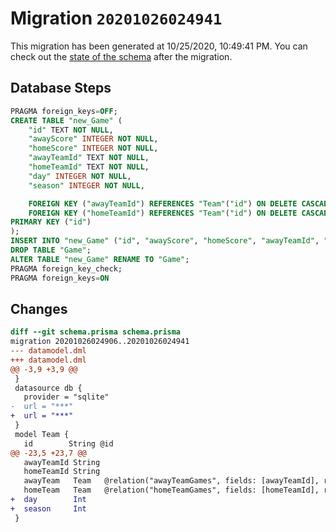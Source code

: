 # Migration `20201026024941`

This migration has been generated at 10/25/2020, 10:49:41 PM.
You can check out the [state of the schema](./schema.prisma) after the migration.

## Database Steps

```sql
PRAGMA foreign_keys=OFF;
CREATE TABLE "new_Game" (
    "id" TEXT NOT NULL,
    "awayScore" INTEGER NOT NULL,
    "homeScore" INTEGER NOT NULL,
    "awayTeamId" TEXT NOT NULL,
    "homeTeamId" TEXT NOT NULL,
    "day" INTEGER NOT NULL,
    "season" INTEGER NOT NULL,

    FOREIGN KEY ("awayTeamId") REFERENCES "Team"("id") ON DELETE CASCADE ON UPDATE CASCADE,
    FOREIGN KEY ("homeTeamId") REFERENCES "Team"("id") ON DELETE CASCADE ON UPDATE CASCADE,
PRIMARY KEY ("id")
);
INSERT INTO "new_Game" ("id", "awayScore", "homeScore", "awayTeamId", "homeTeamId") SELECT "id", "awayScore", "homeScore", "awayTeamId", "homeTeamId" FROM "Game";
DROP TABLE "Game";
ALTER TABLE "new_Game" RENAME TO "Game";
PRAGMA foreign_key_check;
PRAGMA foreign_keys=ON
```

## Changes

```diff
diff --git schema.prisma schema.prisma
migration 20201026024906..20201026024941
--- datamodel.dml
+++ datamodel.dml
@@ -3,9 +3,9 @@
 }
 datasource db {
   provider = "sqlite"
-  url = "***"
+  url = "***"
 }
 model Team {
   id        String @id
@@ -23,5 +23,7 @@
   awayTeamId String
   homeTeamId String
   awayTeam   Team   @relation("awayTeamGames", fields: [awayTeamId], references: [id])
   homeTeam   Team   @relation("homeTeamGames", fields: [homeTeamId], references: [id])
+  day        Int
+  season     Int
 }
```


